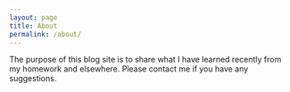 ```yaml
---
layout: page
title: About
permalink: /about/
---
```


The purpose of this blog site is to share what I have learned recently from my homework and elsewhere.
Please contact me if you have any suggestions.
